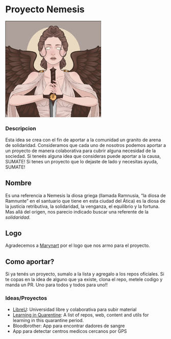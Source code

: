 # Proyecto Nemesis

<img src="https://github.com/proyecto-nemesis-team/Proyecto/blob/master/Recursos/1_lowQuality.png" width="300" heigth="300">

### Descripcion
Esta idea se crea con el fin de aportar a la comunidad un granito de arena de solidaridad. Consideramos que cada uno de nosotros podemos aportar a un proyecto de manera colaborativa para cubrir alguna necesidad de la sociedad. 
Si teneés alguna idea que consideras puede aportar a la causa, SUMATE!
Si tenes un proyecto que lo dejaste de lado y necesitas ayuda, SUMATE!

## Nombre
Es una referencia a Nemesis la diosa griega (llamada Ramnusia, “la diosa de Ramnunte” en el santuario que tiene en esta ciudad del Ática) es la diosa de la justicia retributiva, la solidaridad, la venganza, el equilibrio y la fortuna.
Mas allá del origen, nos parecio indicado buscar una referente de la *solidaridad*.

## Logo
Agradecemos a [Marynart](https://www.instagram.com/marynarts03) por el logo que nos armo para el proyecto. 

## Como aportar? 
Si ya tenés un proyecto, sumalo a la lista y agregalo a los repos oficiales. 
Si te copas en la idea de alguno que ya existe, clona el repo, metele codigo y manda un PR. 
Uno para todos y todos para uno!! 

### Ideas/Proyectos

- [LibreU](https://github.com/proyecto-nemesis-team/libreu): Universidad libre y colaborativa para subir material
- [Learning in Quarentine](https://github.com/proyecto-nemesis-team/Learning-in-Quarantine): A list of repos, web, content and utils for learning in this quarantine period.
- Bloodbrother: App para encontrar dadores de sangre
- App para detectar centros medicos cercanos por GPS
